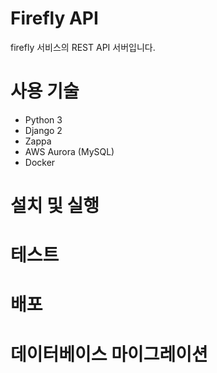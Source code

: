 # Firefly API

firefly 서비스의 REST API 서버입니다.

# 사용 기술

- Python 3
- Django 2
- Zappa
- AWS Aurora (MySQL)
- Docker

# 설치 및 실행

# 테스트

# 배포

# 데이터베이스 마이그레이션